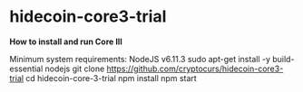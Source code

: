 # hidecoin-core3-trial

**How to install and run Core III**

Minimum system requirements:
NodeJS v6.11.3
    sudo apt-get install -y build-essential nodejs
    git clone https://github.com/cryptocurs/hidecoin-core3-trial
    cd hidecoin-core-3-trial
    npm install
    npm start
